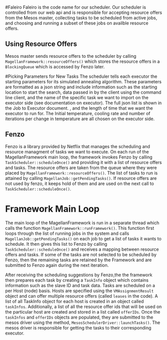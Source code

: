 #Faleiro
Faleiro is the code name for our scheduler. Our scheduler is controlled from our web api and is responsible for accepting resource offers from the Mesos master, collecting tasks to be scheduled from active jobs, and choosing and running a subset of these jobs on availble resource offers. 

## Using Resource Offers
Mesos master sends resource offers to the scheduler by calling `MagellanFramework::resourceOffers()` which stores the resource offers in a `BlockingQueue` which is accessed by Fenzo later.  


#Picking Parameters for New Tasks
The scheduler tells each executor the starting parameters for its simulated annealing algorithm. These parameters are formatted as a json string and include information such as the starting location to start the search, data passed in by the client using the command line client, and the name of the specific task we want to import on the executor side (see documentation on executor). The full json list is shown in the Job to Executor document. , and the length of time that we want the executor to run for. The  Initial temperature, cooling rate and number of iterations per change in temperature are all chosen on the executor side.


## Fenzo
Fenzo is a library provided by Netflix that manages the scheduling and resource managment of tasks we want to execute. On each run of the MagellanFramework main loop, the framework invokes Fenzo by calling `TaskScheduler::scheduleOnce()` and providing it with a list of resource offers and tasks. The resource offers are taken from the queue where they were placed by `MagellanFramework::resourceOffers()`. The list of tasks to run is attained by calling `MagellanJob::getPendingTasks()`. If resource offers are not used by fenzo, it keeps hold of them and are used on the next call to `TaskScheduler::scheduleOnce()`.

# Framework Main Loop
The main loop of the MagellanFramework is run in a separate thread which calls the function `MagellanFramework::runFramework()`. This function first loops through the list of running jobs in the system and calls `MagellanJob::getPendingTasks()` on each job to get a list of tasks it wants to schedule. It then gives this list to Fenzo by calling `TaskScheduler::scheduleOnce()` and receives a mapping between resource offers and tasks. If some of the tasks are not selected to be scheduled by Fenzo, then the remaining tasks are retained by the Framework and are submitted to Fenzo again during the next iteration. 


After receiving the scheduling suggestions by Fenzo,the the framework then prepares each task by creating a `TaskInfo` object which contains information such as the slave ID and task data. Tasks are scheduled on a per Host (node) basis. Hosts are specified using the `VMAssignmentResult` object and can offer multiple resource offers (called `leases` in the code). A list of all TaskInfo object for each host is created in an object called `taskInfos`. Additionally, a list of all the resource offer ids that will be used on the particular host are created and stored in a list called `offerIDs`. Once the `taskInfos` and `offerIDs` objects are populated, they are submitted to the mesos driver using the method, `MesosSchedulerDriver::launchTasks()`. The mesos driver is responsible for getting the tasks to their corresponding executor.